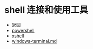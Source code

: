 # shell 连接和使用工具

- [返回](../README.md)
- [powershell](./powershell.md)
- [xshell](./xshell.md)
- [windows-terminal.md](./windows-terminal.md)
